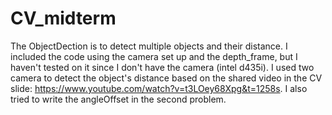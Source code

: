 # CV_midterm
The ObjectDection is to detect multiple objects and their distance. I included the code using the camera set up and the depth_frame, 
but I haven't tested on it since I don't have the camera (intel d435i). I used two camera to detect the object's distance based on the
shared video in the CV slide: https://www.youtube.com/watch?v=t3LOey68Xpg&t=1258s. I also tried to write the angleOffset in the second problem. 
